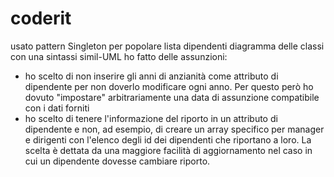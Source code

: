 # coderit
usato pattern Singleton per popolare lista dipendenti
diagramma delle classi con una sintassi simil-UML
ho fatto delle assunzioni:
- ho scelto di non inserire gli anni di anzianità come attributo di dipendente per non doverlo modificare ogni anno. Per questo però ho dovuto "impostare" arbitrariamente una data di assunzione compatibile con i dati forniti
- ho scelto di tenere l'informazione del riporto in un attributo di dipendente e non, ad esempio, di creare un array specifico per manager e dirigenti con l'elenco degli id dei dipendenti che riportano a loro. La scelta è dettata da una maggiore facilità di aggiornamento nel caso in cui un dipendente dovesse cambiare riporto. 



